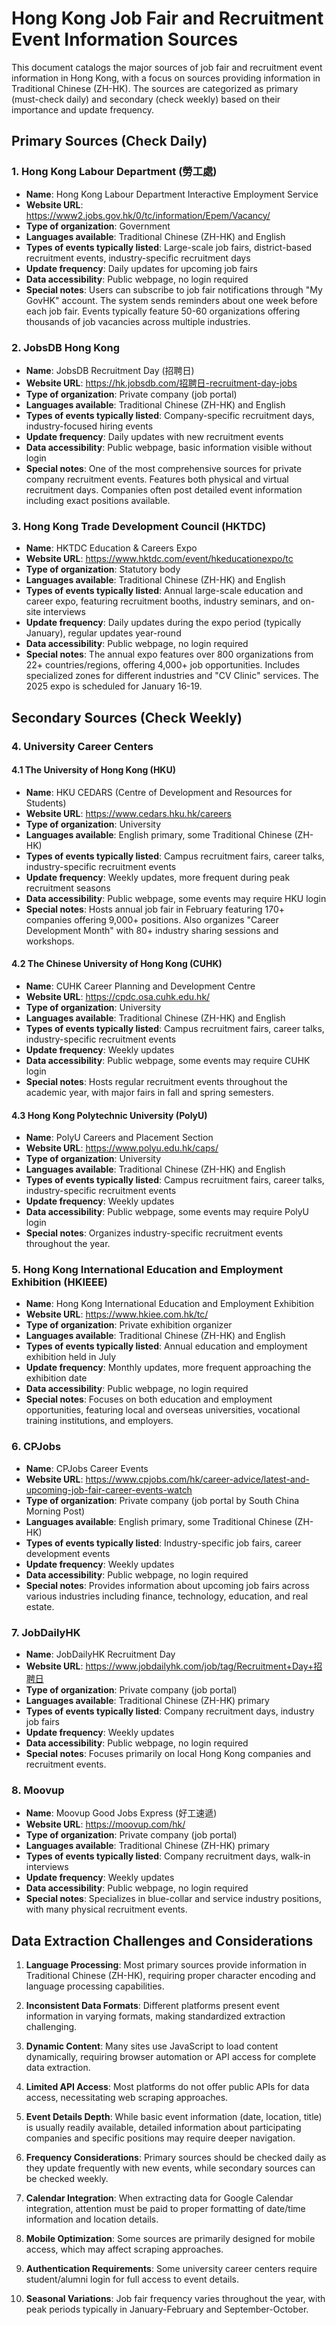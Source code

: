 # Hong Kong Job Fair and Recruitment Event Information Sources

This document catalogs the major sources of job fair and recruitment event information in Hong Kong, with a focus on sources providing information in Traditional Chinese (ZH-HK). The sources are categorized as primary (must-check daily) and secondary (check weekly) based on their importance and update frequency.

## Primary Sources (Check Daily)

### 1. Hong Kong Labour Department (勞工處)
- **Name**: Hong Kong Labour Department Interactive Employment Service
- **Website URL**: https://www2.jobs.gov.hk/0/tc/information/Epem/Vacancy/
- **Type of organization**: Government
- **Languages available**: Traditional Chinese (ZH-HK) and English
- **Types of events typically listed**: Large-scale job fairs, district-based recruitment events, industry-specific recruitment days
- **Update frequency**: Daily updates for upcoming job fairs
- **Data accessibility**: Public webpage, no login required
- **Special notes**: Users can subscribe to job fair notifications through "My GovHK" account. The system sends reminders about one week before each job fair. Events typically feature 50-60 organizations offering thousands of job vacancies across multiple industries.

### 2. JobsDB Hong Kong
- **Name**: JobsDB Recruitment Day (招聘日)
- **Website URL**: https://hk.jobsdb.com/招聘日-recruitment-day-jobs
- **Type of organization**: Private company (job portal)
- **Languages available**: Traditional Chinese (ZH-HK) and English
- **Types of events typically listed**: Company-specific recruitment days, industry-focused hiring events
- **Update frequency**: Daily updates with new recruitment events
- **Data accessibility**: Public webpage, basic information visible without login
- **Special notes**: One of the most comprehensive sources for private company recruitment events. Features both physical and virtual recruitment days. Companies often post detailed event information including exact positions available.

### 3. Hong Kong Trade Development Council (HKTDC)
- **Name**: HKTDC Education & Careers Expo
- **Website URL**: https://www.hktdc.com/event/hkeducationexpo/tc
- **Type of organization**: Statutory body
- **Languages available**: Traditional Chinese (ZH-HK) and English
- **Types of events typically listed**: Annual large-scale education and career expo, featuring recruitment booths, industry seminars, and on-site interviews
- **Update frequency**: Daily updates during the expo period (typically January), regular updates year-round
- **Data accessibility**: Public webpage, no login required
- **Special notes**: The annual expo features over 800 organizations from 22+ countries/regions, offering 4,000+ job opportunities. Includes specialized zones for different industries and "CV Clinic" services. The 2025 expo is scheduled for January 16-19.

## Secondary Sources (Check Weekly)

### 4. University Career Centers

#### 4.1 The University of Hong Kong (HKU)
- **Name**: HKU CEDARS (Centre of Development and Resources for Students)
- **Website URL**: https://www.cedars.hku.hk/careers
- **Type of organization**: University
- **Languages available**: English primary, some Traditional Chinese (ZH-HK)
- **Types of events typically listed**: Campus recruitment fairs, career talks, industry-specific recruitment events
- **Update frequency**: Weekly updates, more frequent during peak recruitment seasons
- **Data accessibility**: Public webpage, some events may require HKU login
- **Special notes**: Hosts annual job fair in February featuring 170+ companies offering 9,000+ positions. Also organizes "Career Development Month" with 80+ industry sharing sessions and workshops.

#### 4.2 The Chinese University of Hong Kong (CUHK)
- **Name**: CUHK Career Planning and Development Centre
- **Website URL**: https://cpdc.osa.cuhk.edu.hk/
- **Type of organization**: University
- **Languages available**: Traditional Chinese (ZH-HK) and English
- **Types of events typically listed**: Campus recruitment fairs, career talks, industry-specific recruitment events
- **Update frequency**: Weekly updates
- **Data accessibility**: Public webpage, some events may require CUHK login
- **Special notes**: Hosts regular recruitment events throughout the academic year, with major fairs in fall and spring semesters.

#### 4.3 Hong Kong Polytechnic University (PolyU)
- **Name**: PolyU Careers and Placement Section
- **Website URL**: https://www.polyu.edu.hk/caps/
- **Type of organization**: University
- **Languages available**: Traditional Chinese (ZH-HK) and English
- **Types of events typically listed**: Campus recruitment fairs, career talks, industry-specific recruitment events
- **Update frequency**: Weekly updates
- **Data accessibility**: Public webpage, some events may require PolyU login
- **Special notes**: Organizes industry-specific recruitment events throughout the year.

### 5. Hong Kong International Education and Employment Exhibition (HKIEEE)
- **Name**: Hong Kong International Education and Employment Exhibition
- **Website URL**: https://www.hkiee.com.hk/tc/
- **Type of organization**: Private exhibition organizer
- **Languages available**: Traditional Chinese (ZH-HK) and English
- **Types of events typically listed**: Annual education and employment exhibition held in July
- **Update frequency**: Monthly updates, more frequent approaching the exhibition date
- **Data accessibility**: Public webpage, no login required
- **Special notes**: Focuses on both education and employment opportunities, featuring local and overseas universities, vocational training institutions, and employers.

### 6. CPJobs
- **Name**: CPJobs Career Events
- **Website URL**: https://www.cpjobs.com/hk/career-advice/latest-and-upcoming-job-fair-career-events-watch
- **Type of organization**: Private company (job portal by South China Morning Post)
- **Languages available**: English primary, some Traditional Chinese (ZH-HK)
- **Types of events typically listed**: Industry-specific job fairs, career development events
- **Update frequency**: Weekly updates
- **Data accessibility**: Public webpage, no login required
- **Special notes**: Provides information about upcoming job fairs across various industries including finance, technology, education, and real estate.

### 7. JobDailyHK
- **Name**: JobDailyHK Recruitment Day
- **Website URL**: https://www.jobdailyhk.com/job/tag/Recruitment+Day+招聘日
- **Type of organization**: Private company (job portal)
- **Languages available**: Traditional Chinese (ZH-HK) primary
- **Types of events typically listed**: Company recruitment days, industry job fairs
- **Update frequency**: Weekly updates
- **Data accessibility**: Public webpage, no login required
- **Special notes**: Focuses primarily on local Hong Kong companies and recruitment events.

### 8. Moovup
- **Name**: Moovup Good Jobs Express (好工速遞)
- **Website URL**: https://moovup.com/hk/
- **Type of organization**: Private company (job portal)
- **Languages available**: Traditional Chinese (ZH-HK) primary
- **Types of events typically listed**: Company recruitment days, walk-in interviews
- **Update frequency**: Weekly updates
- **Data accessibility**: Public webpage, no login required
- **Special notes**: Specializes in blue-collar and service industry positions, with many physical recruitment events.

## Data Extraction Challenges and Considerations

1. **Language Processing**: Most primary sources provide information in Traditional Chinese (ZH-HK), requiring proper character encoding and language processing capabilities.

2. **Inconsistent Data Formats**: Different platforms present event information in varying formats, making standardized extraction challenging.

3. **Dynamic Content**: Many sites use JavaScript to load content dynamically, requiring browser automation or API access for complete data extraction.

4. **Limited API Access**: Most platforms do not offer public APIs for data access, necessitating web scraping approaches.

5. **Event Details Depth**: While basic event information (date, location, title) is usually readily available, detailed information about participating companies and specific positions may require deeper navigation.

6. **Frequency Considerations**: Primary sources should be checked daily as they update frequently with new events, while secondary sources can be checked weekly.

7. **Calendar Integration**: When extracting data for Google Calendar integration, attention must be paid to proper formatting of date/time information and location details.

8. **Mobile Optimization**: Some sources are primarily designed for mobile access, which may affect scraping approaches.

9. **Authentication Requirements**: Some university career centers require student/alumni login for full access to event details.

10. **Seasonal Variations**: Job fair frequency varies throughout the year, with peak periods typically in January-February and September-October.
